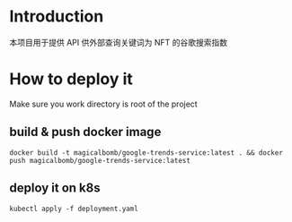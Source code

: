 # Introduction
本项目用于提供 API 供外部查询关键词为 NFT 的谷歌搜索指数

# How to deploy it
Make sure you work directory is root of the project

## build & push docker image
```
docker build -t magicalbomb/google-trends-service:latest . && docker push magicalbomb/google-trends-service:latest
```

## deploy it on k8s
```
kubectl apply -f deployment.yaml
```

